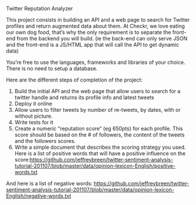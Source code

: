 Twitter Reputation Analyzer

This project consists in building an API and a web page to search for Twitter profiles and return augmented data about them.
At Checkr, we love eating our own dog food, that’s why the only requirement is to separate the front-end from the backend you will build. (ie the back-end can only serve JSON and the front-end is a JS/HTML app that will call the API to get dynamic data)

You’re free to use the languages, frameworks and libraries of your choice. There is no need to setup a database.

Here are the different steps of completion of the project:
1) Build the initial API and the web page that allow users to search for a twitter handle and returns its profile info and latest tweets
2) Deploy it online
3) Allow users to filter tweets by number of re-tweets, by dates, with or without picture.
4) Write tests for it
5) Create a numeric “reputation score” (eg 650pts) for each profile. This score should be based on the # of followers, the content of the tweets and the followers scores.
6) Write a simple document that describes the scoring strategy you used.
Here is a list of positive words that will have a positive influence on the score:https://github.com/jeffreybreen/twitter-sentiment-analysis-tutorial-201107/blob/master/data/opinion-lexicon-English/positive-words.txt

And here is a list of negative words: https://github.com/jeffreybreen/twitter-sentiment-analysis-tutorial-201107/blob/master/data/opinion-lexicon-English/negative-words.txt
